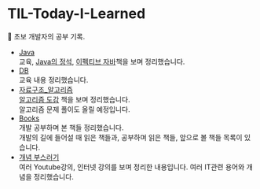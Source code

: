 # TIL-Today-I-Learned
:memo: 초보 개발자의 공부 기록.

- [Java](https://github.com/thdqudgns/TIL-Today-I-Learned/tree/main/Java)   
교육, [Java의 정석](https://book.naver.com/bookdb/book_detail.naver?bid=10191151), [이펙티브 자바](https://book.naver.com/bookdb/book_detail.naver?bid=8064518)책을 보며 정리했습니다.
- [DB](https://github.com/thdqudgns/TIL-Today-I-Learned/tree/main/DB)   
교육 내용 정리했습니다.
- [자료구조_알고리즘](https://github.com/thdqudgns/TIL-Today-I-Learned/tree/main/%EC%9E%90%EB%A3%8C%EA%B5%AC%EC%A1%B0_%EC%95%8C%EA%B3%A0%EB%A6%AC%EC%A6%98)   
[알고리즘 도감](https://book.naver.com/bookdb/book_detail.nhn?bid=13272714) 책을 보며 정리했습니다.   
알고리즘 문제 풀이도 올릴 예정입니다.
- [Books](https://github.com/thdqudgns/TIL-Today-I-Learned/tree/main/books)   
개발 공부하며 본 책들 정리했습니다.   
개발의 길에 들어설 때 읽은 책들과, 공부하며 읽은 책들, 앞으로 볼 책들 목록이 있습니다.
- [개념 부스러기](https://github.com/thdqudgns/TIL-Today-I-Learned/tree/main/%EA%B0%9C%EB%85%90%20%EB%B6%80%EC%8A%A4%EB%9F%AC%EA%B8%B0)   
여러 Youtube강의, 인터넷 강의를 보며 정리한 내용입니다. 여러 IT관련 용어와 개념을 정리했습니다.
